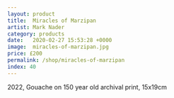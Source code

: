 ```yaml
---
layout: product
title:  Miracles of Marzipan
artist: Mark Nader
category: products
date:   2020-02-27 15:53:28 +0000
image:  miracles-of-marzipan.jpg
price: £200
permalink: /shop/miracles-of-marzipan
index: 40
---
```

2022, Gouache on 150 year old archival print, 15x19cm
